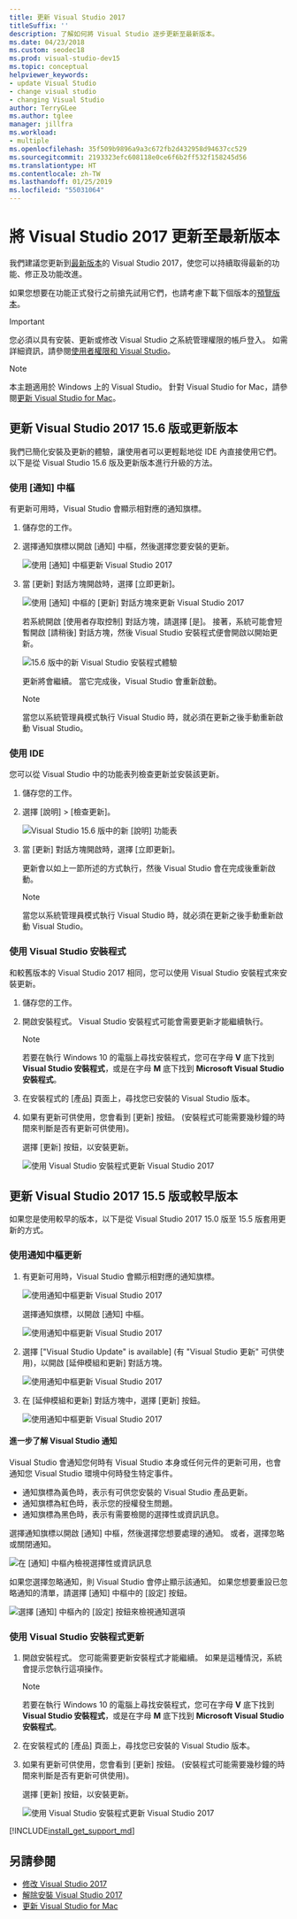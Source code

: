 ```yaml
---
title: 更新 Visual Studio 2017
titleSuffix: ''
description: 了解如何將 Visual Studio 逐步更新至最新版本。
ms.date: 04/23/2018
ms.custom: seodec18
ms.prod: visual-studio-dev15
ms.topic: conceptual
helpviewer_keywords:
- update Visual Studio
- change visual studio
- changing Visual Studio
author: TerryGLee
ms.author: tglee
manager: jillfra
ms.workload:
- multiple
ms.openlocfilehash: 35f509b9896a9a3c672fb2d432958d94637cc529
ms.sourcegitcommit: 2193323efc608118e0ce6f6b2ff532f158245d56
ms.translationtype: HT
ms.contentlocale: zh-TW
ms.lasthandoff: 01/25/2019
ms.locfileid: "55031064"
---
```

# <a name="update-visual-studio-2017-to-the-most-recent-release"></a>將 Visual Studio 2017 更新至最新版本

我們建議您更新到[最新版本](/visualstudio/releasenotes/vs2017-relnotes)的 Visual Studio 2017，使您可以持續取得最新的功能、修正及功能改進。

如果您想要在功能正式發行之前搶先試用它們，也請考慮下載下個版本的[預覽版本](/visualstudio/releasenotes/vs2017-preview-relnotes)。

> [!IMPORTANT]
> 您必須以具有安裝、更新或修改 Visual Studio 之系統管理權限的帳戶登入。 如需詳細資訊，請參閱[使用者權限和 Visual Studio](../ide/user-permissions-and-visual-studio.md)。

> [!NOTE]
> 本主題適用於 Windows 上的 Visual Studio。 針對 Visual Studio for Mac，請參閱[更新 Visual Studio for Mac](/visualstudio/mac/update)。

## <a name="update-visual-studio-2017-version-156-or-later"></a>更新 Visual Studio 2017 15.6 版或更新版本

我們已簡化安裝及更新的體驗，讓使用者可以更輕鬆地從 IDE 內直接使用它們。 以下是從 Visual Studio 15.6 版及更新版本進行升級的方法。

### <a name="use-the-notifications-hub"></a>使用 [通知] 中樞

有更新可用時，Visual Studio 會顯示相對應的通知旗標。

1. 儲存您的工作。

2. 選擇通知旗標以開啟 [通知] 中樞，然後選擇您要安裝的更新。

   ![使用 [通知] 中樞更新 Visual Studio 2017](media/vs-install-notifications-hub-15dot6.png "Visual Studio 2017 中的 [通知] 中樞")

3. 當 [更新] 對話方塊開啟時，選擇 [立即更新]。

    ![使用 [通知] 中樞的 [更新] 對話方塊來更新 Visual Studio 2017](media/vs-update-now-from-notifications-hub.png "Visual Studio 中 [通知] 中樞的 [更新] 對話方塊")

     若系統開啟 [使用者存取控制] 對話方塊，請選擇 [是]。 接著，系統可能會短暫開啟 [請稍後] 對話方塊，然後 Visual Studio 安裝程式便會開啟以開始更新。

     ![15.6 版中的新 Visual Studio 安裝程式體驗](media/visual-studio-15dot6-installer.png "15.6 版中的新 Visual Studio 安裝程式體驗")

     更新將會繼續。 當它完成後，Visual Studio 會重新啟動。

     > [!NOTE]
     > 當您以系統管理員模式執行 Visual Studio 時，就必須在更新之後手動重新啟動 Visual Studio。

### <a name="use-the-ide"></a>使用 IDE

您可以從 Visual Studio 中的功能表列檢查更新並安裝該更新。

1. 儲存您的工作。

2. 選擇 [說明] > [檢查更新]。

     ![Visual Studio 15.6 版中的新 [說明] 功能表](media/vs-help-menu-check-for-updates.png "Visual Studio 15.6 版中的新 [說明] 功能表")

3. 當 [更新] 對話方塊開啟時，選擇 [立即更新]。

   更新會以如上一節所述的方式執行，然後 Visual Studio 會在完成後重新啟動。

   > [!NOTE]
   > 當您以系統管理員模式執行 Visual Studio 時，就必須在更新之後手動重新啟動 Visual Studio。

### <a name="use-the-visual-studio-installer"></a>使用 Visual Studio 安裝程式

和較舊版本的 Visual Studio 2017 相同，您可以使用 Visual Studio 安裝程式來安裝更新。

1. 儲存您的工作。

2. 開啟安裝程式。 Visual Studio 安裝程式可能會需要更新才能繼續執行。

   > [!NOTE]
   > 若要在執行 Windows 10 的電腦上尋找安裝程式，您可在字母 **V** 底下找到 **Visual Studio 安裝程式**，或是在字母 **M** 底下找到 **Microsoft Visual Studio 安裝程式**。

3. 在安裝程式的 [產品] 頁面上，尋找您已安裝的 Visual Studio 版本。

4. 如果有更新可供使用，您會看到 [更新] 按鈕。 (安裝程式可能需要幾秒鐘的時間來判斷是否有更新可供使用)。

   選擇 [更新] 按鈕，以安裝更新。

     ![使用 Visual Studio 安裝程式更新 Visual Studio 2017](media/update-visual-studio.png "使用 Visual Studio 安裝程式更新 Visual Studio 2017")

## <a name="update-visual-studio-2017-version-155-or-earlier"></a>更新 Visual Studio 2017 15.5 版或較早版本

如果您是使用較早的版本，以下是從 Visual Studio 2017 15.0 版至 15.5 版套用更新的方式。

### <a name="update-by-using-the-notifications-hub"></a>使用通知中樞更新

1. 有更新可用時，Visual Studio 會顯示相對應的通知旗標。

   ![使用通知中樞更新 Visual Studio 2017](media/notification-flag.png "Visual Studio 中的更新通知旗標")

   選擇通知旗標，以開啟 [通知] 中樞。

   ![使用通知中樞更新 Visual Studio 2017](media/notifications-hub.png "Visual Studio 中的通知中樞")

2. 選擇 ["Visual Studio Update" is available] (有 "Visual Studio 更新" 可供使用)，以開啟 [延伸模組和更新] 對話方塊。

   ![使用通知中樞更新 Visual Studio 2017](media/notifications-hub-select.png "Visual Studio 中的通知中樞")

3. 在 [延伸模組和更新] 對話方塊中，選擇 [更新] 按鈕。

   ![使用通知中樞更新 Visual Studio 2017](media/notifications-extensions-and-updates.png "Visual Studio 中的 [擴充功能和更新] 對話方塊")

#### <a name="more-about-visual-studio-notifications"></a>進一步了解 Visual Studio 通知

Visual Studio 會通知您何時有 Visual Studio 本身或任何元件的更新可用，也會通知您 Visual Studio 環境中何時發生特定事件。

* 通知旗標為黃色時，表示有可供您安裝的 Visual Studio 產品更新。
* 通知旗標為紅色時，表示您的授權發生問題。
* 通知旗標為黑色時，表示有需要檢閱的選擇性或資訊訊息。

選擇通知旗標以開啟 [通知] 中樞，然後選擇您想要處理的通知。 或者，選擇忽略或關閉通知。

 ![在 [通知] 中樞內檢視選擇性或資訊訊息](media/notification-flag-optional.png "Visual Studio 中的選擇性或資訊訊息通知旗標")

如果您選擇忽略通知，則 Visual Studio 會停止顯示該通知。 如果您想要重設已忽略通知的清單，請選擇 [通知] 中樞中的 [設定] 按鈕。

   ![選擇 [通知] 中樞內的 [設定] 按鈕來檢視通知選項](media/vs-notifications-hub-settings-button.png "選擇 [通知] 中樞內的 [設定] 按鈕來檢視通知選項")

### <a name="update-by-using-the-visual-studio-installer"></a>使用 Visual Studio 安裝程式更新

1. 開啟安裝程式。 您可能需要更新安裝程式才能繼續。 如果是這種情況，系統會提示您執行這項操作。

   > [!NOTE]
   > 若要在執行 Windows 10 的電腦上尋找安裝程式，您可在字母 **V** 底下找到 **Visual Studio 安裝程式**，或是在字母 **M** 底下找到 **Microsoft Visual Studio 安裝程式**。

2. 在安裝程式的 [產品] 頁面上，尋找您已安裝的 Visual Studio 版本。

3. 如果有更新可供使用，您會看到 [更新] 按鈕。 (安裝程式可能需要幾秒鐘的時間來判斷是否有更新可供使用)。

   選擇 [更新] 按鈕，以安裝更新。

     ![使用 Visual Studio 安裝程式更新 Visual Studio 2017](media/update-visual-studio.png "使用 Visual Studio 安裝程式更新 Visual Studio 2017")

[!INCLUDE[install_get_support_md](includes/install_get_support_md.md)]

## <a name="see-also"></a>另請參閱

* [修改 Visual Studio 2017](modify-visual-studio.md)
* [解除安裝 Visual Studio 2017](uninstall-visual-studio.md)
* [更新 Visual Studio for Mac](/visualstudio/mac/update)